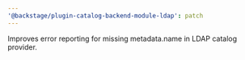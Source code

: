 ```yaml
---
'@backstage/plugin-catalog-backend-module-ldap': patch
---
```


Improves error reporting for missing metadata.name in LDAP catalog provider.
